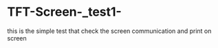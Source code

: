 # TFT-Screen-_test1-
this is the simple test that check the screen communication and print on screen 
